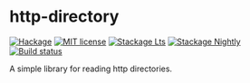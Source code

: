 # http-directory

[![Hackage](https://img.shields.io/hackage/v/http-directory.svg)](https://hackage.haskell.org/package/http-directory)
[![MIT license](https://img.shields.io/badge/license-MIT-blue.svg)](LICENSE)
[![Stackage Lts](http://stackage.org/package/http-directory/badge/lts)](http://stackage.org/lts/package/http-directory)
[![Stackage Nightly](http://stackage.org/package/http-directory/badge/nightly)](http://stackage.org/nightly/package/http-directory)
[![Build status](https://secure.travis-ci.org/juhp/http-directory.svg)](https://travis-ci.org/juhp/http-directory)

A simple library for reading http directories.
